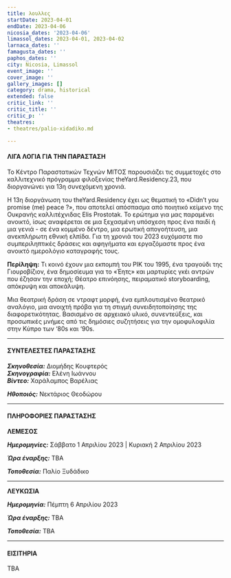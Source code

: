 ```yaml
---
title: λουλλες
startDate: 2023-04-01
endDate: 2023-04-06
nicosia_dates: '2023-04-06'
limassol_dates: 2023-04-01, 2023-04-02
larnaca_dates: ''
famagusta_dates: ''
paphos_dates: ''
city: Nicosia, Limassol
event_image: ''
cover_image: ''
gallery_images: []
category: drama, historical
extended: false
critic_link: ''
critic_title: ''
critic_p: ''
theatres:
- theatres/palio-xidadiko.md

---
```

#### ΛΙΓΑ ΛΟΓΙΑ ΓΙΑ ΤΗΝ ΠΑΡΑΣΤΑΣΗ

Το Κέντρο Παραστατικών Τεχνών ΜΙΤΟΣ παρουσιάζει τις συμμετοχές στο καλλιτεχνικό πρόγραμμα φιλοξενίας theYard.Residency.23, που διοργανώνει για 13η συνεχόμενη χρονιά.

Η 13η διοργάνωση του theYard.Residency έχει ως θεματική το «Didn’t you promise (me) peace ?», που αποτελεί απόσπασμα από ποιητικό κείμενο της Ουκρανής καλλιτέχνιδας Elis Prostotak. To ερώτημα για μας παραμένει ανοικτό, ίσως αναφέρεται σε μια ξεχασμένη υπόσχεση προς ένα παιδί ή μια γενιά - σε ένα κομμένο δέντρο, μια ερωτική απογοήτευση, μια ανεκπλήρωτη εθνική ελπίδα. Για τη χρονιά του 2023 ευχόμαστε πιο συμπεριληπτικές δράσεις και αφηγήματα και εργαζόμαστε προς ένα ανοικτό ημερολόγιο καταγραφής τους.

**Περίληψη:** Τι κοινό έχουν μια εκπομπή του ΡΙΚ του 1995, ένα τραγούδι της Γιουροβίζιον, ένα δημοσίευμα για το «Έητς» και μαρτυρίες γκέι αντρών που έζησαν την εποχή; Θέατρο επινόησης, πειραματικό storyboarding, απόκρυψη και αποκάλυψη. 

Μια θεατρική δράση σε ντραφτ μορφή, ένα εμπλουτισμένο θεατρικό αναλόγιο, μια ανοιχτή πρόβα για τη στιγμή συνειδητοποίησης της διαφορετικότητας. Βασισμένο σε αρχειακό υλικό, συνεντεύξεις, και προσωπικές μνήμες από τις δημόσιες συζητήσεις για την ομοφυλοφιλία στην Κύπρο των ‘80s και ‘90s.

***

#### ΣΥΝΤΕΛΕΣΤΕΣ ΠΑΡΑΣΤΑΣΗΣ

**_Σκηνοθεσία:_** Διομήδης Κουφτερός  
**_Σκηνογραφία:_** Ελένη Ιωάννου  
**_Bίντεο:_** Χαράλαμπος Βαρέλιας

**_Ηθοποιός:_** Νεκτάριος Θεοδώρου

***

#### ΠΛΗΡΟΦΟΡΙΕΣ ΠΑΡΑΣΤΑΣΗΣ

**ΛΕΜΕΣΟΣ**

**_Ημερομηνίες:_** Σάββατο 1 Απριλίου 2023 | Κυριακή 2 Απριλίου 2023

**_Ώρα έναρξης:_** TBA

**_Τοποθεσία:_** Παλίο Ξυδάδικο

***

**ΛΕΥΚΩΣΙΑ**

**_Ημερομηνία:_** Πέμπτη 6 Απριλίου 2023

**_Ώρα έναρξης:_** TBA

**_Τοποθεσία:_** TBA

***

#### ΕΙΣΙΤΗΡΙΑ

TBA
